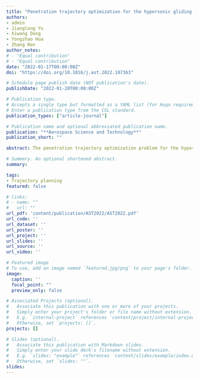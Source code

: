 ```yaml
---
title: "Penetration trajectory optimization for the hypersonic gliding vehicle encountering two interceptors"
authors:
- admin
- Jianglong Yu
- Xiwang Dong
- Yongzhao Hua
- Zhang Ren
author_notes:
# - "Equal contribution"
# - "Equal contribution"
date: "2022-01-17T00:00:00Z"
doi: "https://doi.org/10.1016/j.ast.2022.107363"

# Schedule page publish date (NOT publication's date).
publishDate: "2022-01-20T00:00:00Z"

# Publication type.
# Accepts a single type but formatted as a YAML list (for Hugo requirements).
# Enter a publication type from the CSL standard.
publication_types: ["article-journal"]

# Publication name and optional abbreviated publication name.
publication: "**Aerospace Science and Technology**"
publication_short: ""

abstract: The penetration trajectory optimization problem for the hypersonic gliding vehicle (HGV) encountering two interceptors is investigated. The HGV penetration trajectory optimization problem considering the terminal target area is formulated as a nonconvex optimal control problem. The nonconvex optimal control problem is transformed into a second-order cone programming (SOCP) problem, which can be solved by state-of-the-art interior-point methods. In addition, a penetration strategy that only requires the initial line-of-sight (LOS) angle information of the interceptors is proposed. The convergent trajectory obtained by the proposed method allows the HGV to evade two interceptors and reach the target area successfully. Furthermore, a successive SOCP method with a variable trust region is presented, which is critical to balance the trade-off between time consumption and optimality. Finally, the effectiveness and performance of the proposed method are verified by numerical simulations.

# Summary. An optional shortened abstract.
summary: 

tags:
- Trajectory planning
featured: false

# links:
# - name: ""
#   url: ""
url_pdf: 'content/publication/AST2022/AST2022.pdf'
url_code: ''
url_dataset: ''
url_poster: ''
url_project: ''
url_slides: ''
url_source: ''
url_video: ''

# Featured image
# To use, add an image named `featured.jpg/png` to your page's folder. 
image:
  caption: ''
  focal_point: ""
  preview_only: false

# Associated Projects (optional).
#   Associate this publication with one or more of your projects.
#   Simply enter your project's folder or file name without extension.
#   E.g. `internal-project` references `content/project/internal-project/index.md`.
#   Otherwise, set `projects: []`.
projects: []

# Slides (optional).
#   Associate this publication with Markdown slides.
#   Simply enter your slide deck's filename without extension.
#   E.g. `slides: "example"` references `content/slides/example/index.md`.
#   Otherwise, set `slides: ""`.
slides: 
---
```


<!-- {{% callout note %}}
Click the *Cite* button above to demo the feature to enable visitors to import publication metadata into their reference management software.
{{% /callout %}}

{{% callout note %}}
Create your slides in Markdown - click the *Slides* button to check out the example.
{{% /callout %}}

Add the publication's **full text** or **supplementary notes** here. You can use rich formatting such as including [code, math, and images](https://docs.hugoblox.com/content/writing-markdown-latex/). -->
